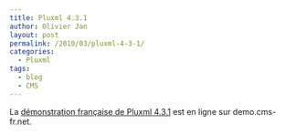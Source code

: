 ```yaml
---
title: Pluxml 4.3.1
author: Olivier Jan
layout: post
permalink: /2010/03/pluxml-4-3-1/
categories:
  - Pluxml
tags:
  - blog
  - CMS
--- 
```


La [démonstration française de Pluxml 4.3.1][1] est en ligne sur demo.cms-fr.net.

 [1]: /demo/pluxml/